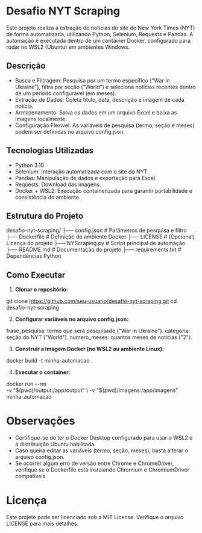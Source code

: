# Desafio NYT Scraping 

Este projeto realiza a extração de notícias do site do New York Times (NYT) de forma automatizada, utilizando Python, Selenium, Requests e Pandas. A automação é executada dentro de um container Docker, configurado para rodar no WSL2 (Ubuntu) em ambientes Windows.

## Descrição

- Busca e Filtragem: Pesquisa por um termo específico ("War in Ukraine"), filtra por seção (“World”) e seleciona notícias recentes dentro de um período configurável (em meses).
- Extração de Dados: Coleta título, data, descrição e imagem de cada notícia.
- Armazenamento: Salva os dados em um arquivo Excel e baixa as imagens localmente.
- Configuração Flexível: As variáveis de pesquisa (termo, seção e meses) podem ser definidas no arquivo config.json.

## Tecnologias Utilizadas

- Python 3.10
- Selenium: Interação automatizada com o site do NYT.
- Pandas: Manipulação de dados e exportação para Excel.
- Requests: Download das imagens.
- Docker + WSL2: Execução containerizada para garantir portabilidade e consistência do ambiente.

## Estrutura do Projeto 

desafio-nyt-scraping/
├── config.json            # Parâmetros de pesquisa e filtro
├── Dockerfile             # Definição do ambiente Docker
├── LICENSE                # (Opcional) Licença do projeto
├── NYScraping.py          # Script principal de automação
├── README.md              # Documentação do projeto
├── requirements.txt       # Dependências Python


## Como Executar 

1. **Clonar o repositório:**

git clone https://github.com/seu-usuario/desafio-nyt-scraping.git
cd desafio-nyt-scraping


2. **Configurar variáveis no arquivo config.json:**

frase_pesquisa: termo que será pesquisado ("War in Ukraine").
categoria: seção do NYT ("World").
numero_meses: quantos meses de notícias ("2").


3. **Construir a imagem Docker (no WSL2 ou ambiente Linux):**

docker build -t minha-automacao .


4. **Executar o container:**

docker run --rm \
  -v "$(pwd)/output:/app/output" \
  -v "$(pwd)/imagens:/app/imagens" \
  minha-automacao


# Observações

- Certifique-se de ter o Docker Desktop configurado para usar o WSL2 e a distribuição Ubuntu habilitada.
- Caso queira editar as variáveis (termo, seção, meses), basta alterar o arquivo config.json.
- Se ocorrer algum erro de versão entre Chrome e ChromeDriver, verifique se o Dockerfile está instalando Chromium e ChromiumDriver compatíveis.

# Licença

Este projeto pode ser licenciado sob a MIT License. Verifique o arquivo LICENSE para mais detalhes.

